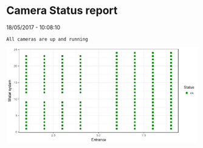 Camera Status report
================
18/05/2017 - 10:08:10

    All cameras are up and running

![](camreport_files/figure-markdown_github/unnamed-chunk-2-1.png)
